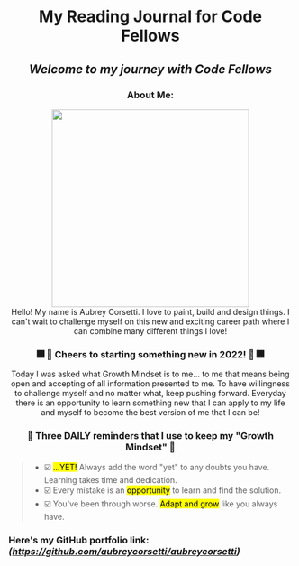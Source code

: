 # <center>My Reading Journal for Code Fellows</center>

## <center> *Welcome to my journey with Code Fellows* </center>

### <center>About Me:</center>

<center><img src="https://user-images.githubusercontent.com/113921161/191097043-9b9a9697-f103-43bf-a3d8-6b04ea87e1bd.jpg" width="350" /></center>



<center>Hello! My name is Aubrey Corsetti. I love to paint, build and design things. I can't wait to challenge myself on this new and exciting career path where I can combine many different things I love!</center>

### <center>🎆 🍹 Cheers to starting something new in 2022! 🍹 🎆</center>

<center>Today I was asked what Growth Mindset is to me... to me that means being open and accepting of all information presented to me. To have willingness to challenge myself and no matter what, keep pushing forward. Everyday there is an opportunity to learn something new that I can apply to my life and myself to become the best version of me that I can be!</center>

### <center>🌻 Three DAILY reminders that I use to keep my "Growth Mindset" 🌻</center>

  >* ☑️ <mark>...YET!</mark> Always add the word "yet" to any doubts you have. Learning takes time and dedication.
  >* ☑️ Every mistake is an <mark>opportunity</mark> to learn and find the solution.
  >* ☑️ You've been through worse. <mark>Adapt and grow</mark> like you always have.


### Here's my GitHub portfolio link: *(https://github.com/aubreycorsetti/aubreycorsetti)*
